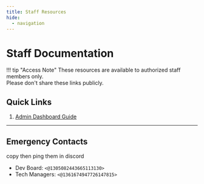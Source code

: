 ```yaml
---
title: Staff Resources
hide:
  - navigation
---
```


# Staff Documentation

!!! tip "Access Note"
	These resources are available to authorized staff members only.  
	Please don't share these links publicly.


## Quick Links

1. [Admin Dashboard Guide](dashboard.md)
<!--2. [Application Processing](applications.md)
3. [Training Management](training.md)
4. [Exam Administration](exams.md)-->

---

## Emergency Contacts
copy then ping them in discord

- Dev Board: `<@1305082443665113130>`
- Tech Managers: `<@1361674947726147815>`
